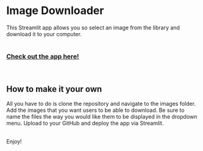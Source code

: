 # Image Downloader

This Streamlit app allows you so select an image from the library and download it to your computer. 
<br>
<br>
### [Check out the app here!](https://share.streamlit.io/brianwetzel/image_downloader/main/image_downloader.py)

<br>

## How to make it your own
All you have to do is clone the repository and navigate to the images folder.  Add the images that you want users to be able to download.  Be sure to name the files the way you would like them to be displayed in the dropdown menu.  Upload to your GitHub and deploy the app via Streamlit.  
<br>


Enjoy!
